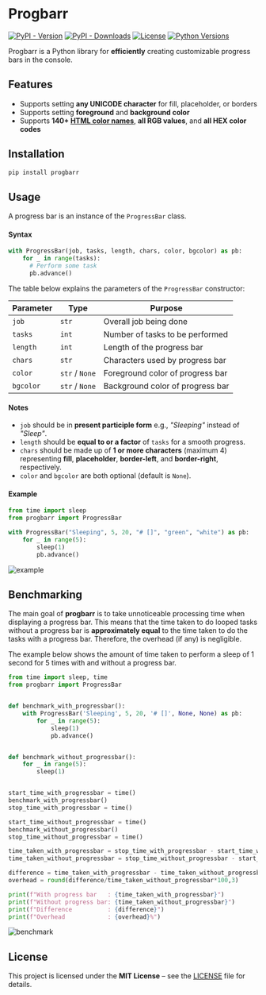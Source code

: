 # Progbarr
[![PyPI - Version](https://img.shields.io/pypi/v/progbarr)](https://pypi.org/project/progbarr/)
[![PyPI - Downloads](https://img.shields.io/pypi/dm/progbarr)](https://pypi.org/project/progbarr/)
[![License](https://img.shields.io/pypi/l/progbarr)](https://github.com/haripowesleyt/progbarr/blob/main/LICENSE)
[![Python Versions](https://img.shields.io/pypi/pyversions/progbarr)](https://pypi.org/project/progbarr/)

Progbarr is a Python library for **efficiently** creating customizable progress bars in the console.

## Features
- Supports setting **any UNICODE character** for fill, placeholder, or borders
- Supports setting **foreground** and **background color**
- Supports **140+ [HTML color names](https://htmlcolorcodes.com/color-names/)**, **all RGB values**, and **all HEX color codes**

## Installation
```bash
pip install progbarr
```

## Usage
A progress bar is an instance of the `ProgressBar` class.

#### Syntax
```python
with ProgressBar(job, tasks, length, chars, color, bgcolor) as pb:
    for _ in range(tasks):
      # Perform some task
      pb.advance()
```

The table below explains the parameters of the `ProgressBar` constructor:

  | Parameter |Type| Purpose                          |
  |-----------|-|----------------------------------|
  | `job`     | `str`          | Overall job being done           | 
  | `tasks`   | `int`          | Number of tasks to be performed  | 
  | `length`  | `int`          | Length of the progress bar       | 
  | `chars`   | `str`          | Characters used by progress bar  |
  | `color`   | `str` / `None` | Foreground color of progress bar | 
  | `bgcolor` | `str` / `None` | Background color of progress bar | 

#### Notes
- `job` should be in **present participle form** e.g., *"Sleeping"* instead of *"Sleep"*.
- `length` should be **equal to or a factor** of `tasks` for a smooth progress.
- `chars` should be made up of **1 or more characters** (maximum 4) representing **fill**, **placeholder**, **border-left**, and **border-right**, respectively.
- `color` and `bgcolor` are both optional (default is `None`).

#### Example
```python
from time import sleep
from progbarr import ProgressBar

with ProgressBar("Sleeping", 5, 20, "# []", "green", "white") as pb:
    for _ in range(5):
        sleep(1)
        pb.advance()
```
![example](/assets/gifs/example.gif)

## Benchmarking
The main goal of **progbarr** is to take unnoticeable processing time when displaying a progress bar. This means that the time taken to do looped tasks without a progress bar is **approximately equal** to the time taken to do the tasks with a progress bar. Therefore, the overhead (if any) is negligible.

The example below shows the amount of time taken to perform a sleep of 1 second for 5 times with and without a progress bar.

```python
from time import sleep, time
from progbarr import ProgressBar


def benchmark_with_progressbar():
    with ProgressBar('Sleeping', 5, 20, '# []', None, None) as pb:
        for _ in range(5):
            sleep(1)
            pb.advance()


def benchmark_without_progressbar():
    for _ in range(5):
        sleep(1)


start_time_with_progressbar = time()
benchmark_with_progressbar()
stop_time_with_progressbar = time()

start_time_without_progressbar = time()
benchmark_without_progressbar()
stop_time_without_progressbar = time()

time_taken_with_progressbar = stop_time_with_progressbar - start_time_with_progressbar
time_taken_without_progressbar = stop_time_without_progressbar - start_time_without_progressbar

difference = time_taken_with_progressbar - time_taken_without_progressbar
overhead = round(difference/time_taken_without_progressbar*100,3)

print(f"With progress bar   : {time_taken_with_progressbar}")
print(f"Without progress bar: {time_taken_without_progressbar}")
print(f"Difference          : {difference}")
print(f"Overhead            : {overhead}%")
```

![benchmark](/assets/images/benchmark.png)

## License
This project is licensed under the **MIT License** – see the [LICENSE](https://raw.githubusercontent.com/haripowesleyt/progbarr/main/LICENSE) file for details.
